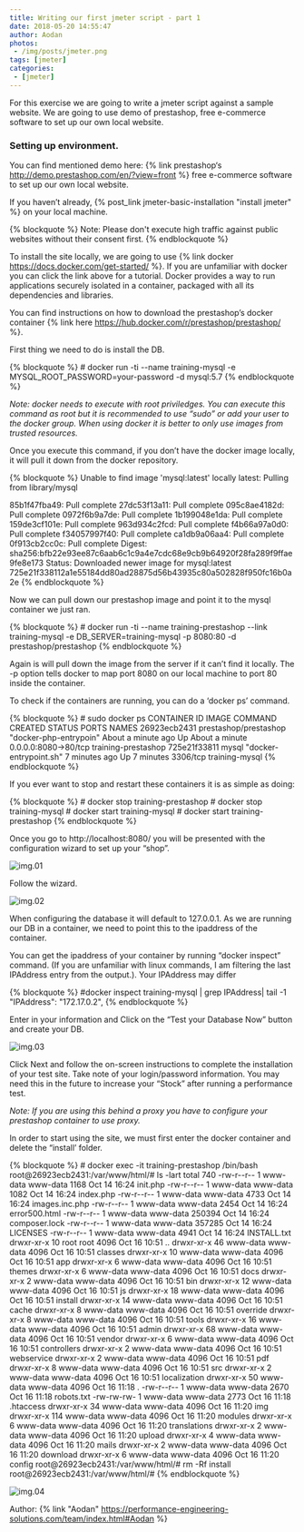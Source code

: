 ```yaml
---
title: Writing our first jmeter script - part 1
date: 2018-05-20 14:55:47
author: Aodan
photos: 
 - /img/posts/jmeter.png
tags: [jmeter]
categories: 
 - [jmeter]
---
```


For this exercise we are going to write a jmeter script against a sample website. We are going to use demo of prestashop, free e-commerce software to set up our own local website.

<!--more-->

### Setting up environment.

You can find mentioned demo here: {% link prestashop‘s http://demo.prestashop.com/en/?view=front %} free e-commerce software to set up our own local website.

If you haven’t already, {% post_link jmeter-basic-installation "install jmeter" %} on your local machine.

{% blockquote %}
Note: Please don't execute high traffic against public websites without their consent first.
{% endblockquote %}

To install the site locally, we are going to use {% link docker https://docs.docker.com/get-started/ %}. If you are unfamiliar with docker you can click the link above for a tutorial. Docker provides a way to run applications securely isolated in a container, packaged with all its dependencies and libraries.

You can find instructions on how to download the prestashop’s docker container {% link here https://hub.docker.com/r/prestashop/prestashop/ %}.

First thing we need to do is install the DB.

{% blockquote %}
    \# docker run -ti \-\-name training-mysql -e MYSQL_ROOT_PASSWORD=your-password -d mysql:5.7
{% endblockquote %}

*Note: docker needs to execute with root priviledges. You can execute this command as root but it is recommended to use “sudo” or add your user to the docker group. When using docker it is better to only use images from trusted resources.*

Once you execute this command, if you don’t have the docker image locally, it will pull it down from the docker repository.

{% blockquote %}
Unable to find image 'mysql:latest' locally
latest: Pulling from library/mysql

85b1f47fba49: Pull complete 
27dc53f13a11: Pull complete 
095c8ae4182d: Pull complete 
0972f6b9a7de: Pull complete 
1b199048e1da: Pull complete 
159de3cf101e: Pull complete 
963d934c2fcd: Pull complete 
f4b66a97a0d0: Pull complete 
f34057997f40: Pull complete 
ca1db9a06aa4: Pull complete 
0f913cb2cc0c: Pull complete 
Digest: sha256:bfb22e93ee87c6aab6c1c9a4e7cdc68e9cb9b64920f28fa289f9ffae9fe8e173
Status: Downloaded newer image for mysql:latest
725e21f338112a1e55184dd80ad28875d56b43935c80a502828f950fc16b0a2e
{% endblockquote %}

Now we can pull down our prestashop image and point it to the mysql container we just ran.


{% blockquote %}
    \# docker run -ti \-\-name training-prestashop \-\-link training-mysql -e DB_SERVER=training-mysql -p 8080:80 -d prestashop/prestashop
{% endblockquote %}

Again is will pull down the image from the server if it can’t find it locally. The -p option tells docker to map port 8080 on our local machine to port 80 inside the container.

To check if the containers are running, you can do a ‘docker ps’ command.

{% blockquote %}
    \# sudo docker ps
    CONTAINER ID        IMAGE                   COMMAND                  CREATED              STATUS              PORTS                  NAMES
    26923ecb2431        prestashop/prestashop   "docker-php-entrypoin"   About a minute ago   Up About a minute   0.0.0.0:8080->80/tcp   training-prestashop
    725e21f33811        mysql                   "docker-entrypoint.sh"   7 minutes ago        Up 7 minutes        3306/tcp               training-mysql
{% endblockquote %}

If you ever want to stop and restart these containers it is as simple as doing:

{% blockquote %}
    \# docker stop training-prestashop 
    \# docker stop training-mysql
    \# docker start training-mysql
    \# docker start training-prestashop
{% endblockquote %}


Once you go to http://localhost:8080/ you will be presented with the configuration wizard to set up your “shop”.


![img.01](prestashop_start-768x450.png)

Follow the wizard.

![img.02](store-info-768x447.png)

When configuring the database it will default to 127.0.0.1. As we are running our DB in a container, we need to point this to the ipaddress of the container.

You can get the ipaddress of your container by running “docker inspect” command. (If you are unfamiliar with linux commands, I am filtering the last IPAddress entry from the output.). Your IPAddress may differ

{% blockquote %}
    \#docker inspect training-mysql | grep IPAddress| tail -1
                    "IPAddress": "172.17.0.2",
{% endblockquote %}

Enter in your information and Click on the “Test your Database Now” button and create your DB.

![img.03](prestashop_db_created-768x389.png)

Click Next and follow the on-screen instructions to complete the installation of your test site. Take note of your login/password information. You may need this in the future to increase your “Stock” after running a performance test.

*Note: If you are using this behind a proxy you have to configure your prestashop container to use proxy.*

In order to start using the site, we must first enter the docker container and delete the “install’ folder.

{% blockquote %}
    \# docker exec -it training-prestashop /bin/bash
    root@26923ecb2431:/var/www/html/# ls -lart
    total 740
    -rw-r--r--   1 www-data www-data   1168 Oct 14 16:24 init.php
    -rw-r--r--   1 www-data www-data   1082 Oct 14 16:24 index.php
    -rw-r--r--   1 www-data www-data   4733 Oct 14 16:24 images.inc.php
    -rw-r--r--   1 www-data www-data   2454 Oct 14 16:24 error500.html
    -rw-r--r--   1 www-data www-data 250394 Oct 14 16:24 composer.lock
    -rw-r--r--   1 www-data www-data 357285 Oct 14 16:24 LICENSES
    -rw-r--r--   1 www-data www-data   4941 Oct 14 16:24 INSTALL.txt
    drwxr-xr-x  10 root     root       4096 Oct 16 10:51 ..
    drwxr-xr-x  46 www-data www-data   4096 Oct 16 10:51 classes
    drwxr-xr-x  10 www-data www-data   4096 Oct 16 10:51 app
    drwxr-xr-x   6 www-data www-data   4096 Oct 16 10:51 themes
    drwxr-xr-x   6 www-data www-data   4096 Oct 16 10:51 docs
    drwxr-xr-x   2 www-data www-data   4096 Oct 16 10:51 bin
    drwxr-xr-x  12 www-data www-data   4096 Oct 16 10:51 js
    drwxr-xr-x  18 www-data www-data   4096 Oct 16 10:51 install
    drwxr-xr-x  14 www-data www-data   4096 Oct 16 10:51 cache
    drwxr-xr-x   8 www-data www-data   4096 Oct 16 10:51 override
    drwxr-xr-x   8 www-data www-data   4096 Oct 16 10:51 tools
    drwxr-xr-x  16 www-data www-data   4096 Oct 16 10:51 admin
    drwxr-xr-x  68 www-data www-data   4096 Oct 16 10:51 vendor
    drwxr-xr-x   6 www-data www-data   4096 Oct 16 10:51 controllers
    drwxr-xr-x   2 www-data www-data   4096 Oct 16 10:51 webservice
    drwxr-xr-x   2 www-data www-data   4096 Oct 16 10:51 pdf
    drwxr-xr-x   8 www-data www-data   4096 Oct 16 10:51 src
    drwxr-xr-x   2 www-data www-data   4096 Oct 16 10:51 localization
    drwxr-xr-x  50 www-data www-data   4096 Oct 16 11:18 .
    -rw-r--r--   1 www-data www-data   2670 Oct 16 11:18 robots.txt
    -rw-rw-rw-   1 www-data www-data   2773 Oct 16 11:18 .htaccess
    drwxr-xr-x  34 www-data www-data   4096 Oct 16 11:20 img
    drwxr-xr-x 114 www-data www-data   4096 Oct 16 11:20 modules
    drwxr-xr-x   6 www-data www-data   4096 Oct 16 11:20 translations
    drwxr-xr-x   2 www-data www-data   4096 Oct 16 11:20 upload
    drwxr-xr-x   4 www-data www-data   4096 Oct 16 11:20 mails
    drwxr-xr-x   2 www-data www-data   4096 Oct 16 11:20 download
    drwxr-xr-x   6 www-data www-data   4096 Oct 16 11:20 config
    root@26923ecb2431:/var/www/html/# rm -Rf install
    root@26923ecb2431:/var/www/html/# 
{% endblockquote %}

![img.04](prestashop_main-768x386.png)

Author: {% link "Aodan" https://performance-engineering-solutions.com/team/index.html#Aodan %}
